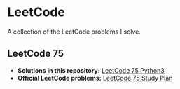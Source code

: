 # LeetCode

A collection of the LeetCode problems I solve.

## LeetCode 75
- **Solutions in this repository:** [LeetCode 75 Python3](./leetcode75/)
- **Official LeetCode problems:** [LeetCode 75 Study Plan](https://leetcode.com/studyplan/leetcode-75/)


